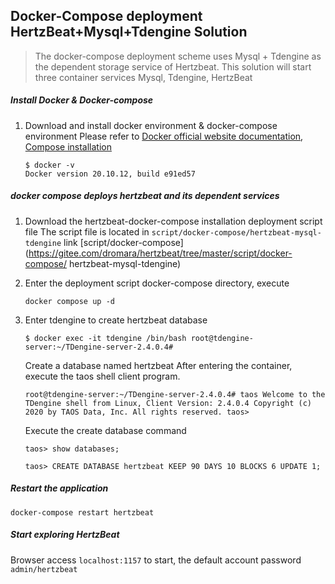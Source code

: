 ## Docker-Compose deployment HertzBeat+Mysql+Tdengine Solution

> The docker-compose deployment scheme uses Mysql + Tdengine as the dependent storage service of Hertzbeat.
> This solution will start three container services Mysql, Tdengine, HertzBeat

##### Install Docker & Docker-compose

1. Download and install docker environment & docker-compose environment
   Please refer to [Docker official website documentation](https://docs.docker.com/get-docker/), [Compose installation](https://docs.docker.com/compose/install/)
    ```
    $ docker -v
    Docker version 20.10.12, build e91ed57
    ```

##### docker compose deploys hertzbeat and its dependent services

1. Download the hertzbeat-docker-compose installation deployment script file
   The script file is located in `script/docker-compose/hertzbeat-mysql-tdengine` link [script/docker-compose](https://gitee.com/dromara/hertzbeat/tree/master/script/docker-compose/ hertzbeat-mysql-tdengine)


2. Enter the deployment script docker-compose directory, execute

   `docker compose up -d`

3. Enter tdengine to create hertzbeat database

   `$ docker exec -it tdengine /bin/bash
   root@tdengine-server:~/TDengine-server-2.4.0.4#`

   Create a database named hertzbeat After entering the container, execute the taos shell client program.

   `root@tdengine-server:~/TDengine-server-2.4.0.4# taos
   Welcome to the TDengine shell from Linux, Client Version: 2.4.0.4
   Copyright (c) 2020 by TAOS Data, Inc. All rights reserved.
   taos>`

   Execute the create database command

   `taos> show databases;`

   `taos> CREATE DATABASE hertzbeat KEEP 90 DAYS 10 BLOCKS 6 UPDATE 1;`

##### Restart the application

`docker-compose restart hertzbeat`

##### Start exploring HertzBeat

Browser access `localhost:1157` to start, the default account password `admin/hertzbeat`
